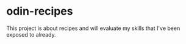 # odin-recipes
This project is about recipes and will evaluate my skills that I've been exposed to already.